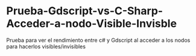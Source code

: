 # Prueba-Gdscript-vs-C-Sharp-Acceder-a-nodo-Visible-Invisble
Prueba para ver el rendimiento entre c# y Gdscript al acceder a los nodos para hacerlos visibles/invisibles
